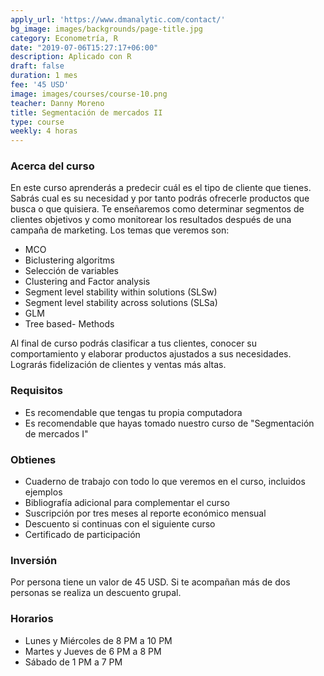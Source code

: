 ```yaml
---
apply_url: 'https://www.dmanalytic.com/contact/'
bg_image: images/backgrounds/page-title.jpg
category: Econometría, R
date: "2019-07-06T15:27:17+06:00"
description: Aplicado con R
draft: false
duration: 1 mes
fee: '45 USD'
image: images/courses/course-10.png
teacher: Danny Moreno
title: Segmentación de mercados II
type: course
weekly: 4 horas
---
```


### Acerca del curso

En este curso aprenderás a predecir cuál es el tipo de cliente que tienes. Sabrás cual es su necesidad y por tanto podrás ofrecerle productos que busca o que quisiera. Te enseñaremos como determinar segmentos de clientes objetivos y como monitorear los resultados después de una campaña de marketing. Los temas que veremos son:

- MCO
- Biclustering algoritms
- Selección de variables
- Clustering and Factor analysis
- Segment level stability within solutions (SLSw)
- Segment level stability across solutions (SLSa)
- GLM
- Tree based- Methods

Al final de curso podrás clasificar a tus clientes, conocer su comportamiento y elaborar productos ajustados a sus necesidades. Lograrás fidelización de clientes y ventas más altas.</p>

### Requisitos

* Es recomendable que tengas tu propia computadora
* Es recomendable que hayas tomado nuestro curso de "Segmentación de mercados I"

### Obtienes

* Cuaderno de trabajo con todo lo que veremos en el curso, incluidos ejemplos
* Bibliografía adicional para complementar el curso
* Suscripción por tres meses al reporte económico mensual
* Descuento si continuas con el siguiente curso
* Certificado de participación


### Inversión

Por persona tiene un valor de 45 USD. Si te acompañan más de dos personas se realiza un descuento grupal.

### Horarios

- Lunes y Miércoles de 8 PM a 10 PM
- Martes y Jueves de 6 PM a 8 PM
- Sábado de 1 PM a 7 PM
